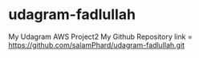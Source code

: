 # udagram-fadlullah
My Udagram AWS Project2
My Github Repository link = https://github.com/salamPhard/udagram-fadlullah.git
